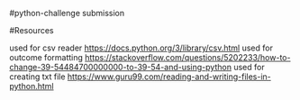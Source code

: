 #python-challenge submission

#Resources

used for csv reader
https://docs.python.org/3/library/csv.html
used for outcome formatting
https://stackoverflow.com/questions/5202233/how-to-change-39-54484700000000-to-39-54-and-using-python
used for creating txt file
https://www.guru99.com/reading-and-writing-files-in-python.html

